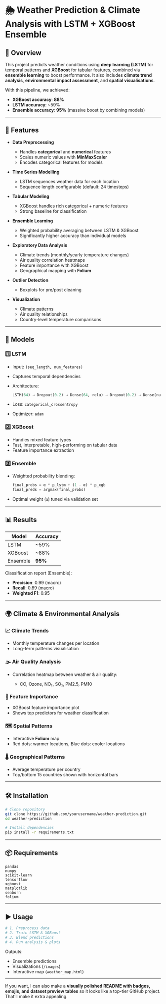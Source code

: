 # 🌦 Weather Prediction & Climate Analysis with LSTM + XGBoost Ensemble

## 📌 Overview

This project predicts weather conditions using **deep learning (LSTM)** for temporal patterns and **XGBoost** for tabular features, combined via **ensemble learning** to boost performance.
It also includes **climate trend analysis**, **environmental impact assessment**, and **spatial visualisations**.

With this pipeline, we achieved:
* **XGBoost accuracy**: **88%**
* **LSTM accuracy**: \~59%
* **Ensemble accuracy**: **95%** (massive boost by combining models)

---

## 🚀 Features

* **Data Preprocessing**

  * Handles **categorical** and **numerical** features
  * Scales numeric values with **MinMaxScaler**
  * Encodes categorical features for models
* **Time Series Modelling**

  * LSTM sequences weather data for each location
  * Sequence length configurable (default: 24 timesteps)
* **Tabular Modeling**

  * XGBoost handles rich categorical + numeric features
  * Strong baseline for classification
* **Ensemble Learning**

  * Weighted probability averaging between LSTM & XGBoost
  * Significantly higher accuracy than individual models
* **Exploratory Data Analysis**

  * Climate trends (monthly/yearly temperature changes)
  * Air quality correlation heatmaps
  * Feature importance with XGBoost
  * Geographical mapping with **Folium**
* **Outlier Detection**

  * Boxplots for pre/post cleaning
* **Visualization**

  * Climate patterns
  * Air quality relationships
  * Country-level temperature comparisons

---

## 🧠 Models

### 1️⃣ **LSTM**

* Input: `(seq_length, num_features)`
* Captures temporal dependencies
* Architecture:

  ```python
  LSTM(64) → Dropout(0.2) → Dense(64, relu) → Dropout(0.2) → Dense(num_classes, softmax)
  ```
* Loss: `categorical_crossentropy`
* Optimizer: `adam`

### 2️⃣ **XGBoost**

* Handles mixed feature types
* Fast, interpretable, high-performing on tabular data
* Feature importance extraction

### 3️⃣ **Ensemble**

* Weighted probability blending:

  ```python
  final_probs = α * p_lstm + (1 - α) * p_xgb
  final_preds = argmax(final_probs)
  ```
* Optimal weight (`α`) tuned via validation set

---

## 📊 Results

| Model    | Accuracy |
| -------- | -------- |
| LSTM     | \~59%    |
| XGBoost  | \~88%    |
| Ensemble | **95%**  |

Classification report (Ensemble):

* **Precision**: 0.99 (macro)
* **Recall**: 0.89 (macro)
* **Weighted F1**: 0.95

---

## 🌍 Climate & Environmental Analysis

### 📈 Climate Trends

* Monthly temperature changes per location
* Long-term patterns visualisation

### 🌫 Air Quality Analysis

* Correlation heatmap between weather & air quality:

  * CO, Ozone, NO₂, SO₂, PM2.5, PM10

### 📌 Feature Importance

* XGBoost feature importance plot
* Shows top predictors for weather classification

### 🗺 Spatial Patterns

* Interactive **Folium** map
* Red dots: warmer locations, Blue dots: cooler locations

### 🌡 Geographical Patterns

* Average temperature per country
* Top/bottom 15 countries shown with horizontal bars

---

## 🛠 Installation

```bash
# Clone repository
git clone https://github.com/yourusername/weather-prediction.git
cd weather-prediction

# Install dependencies
pip install -r requirements.txt
```

---

## 📦 Requirements

```
pandas
numpy
scikit-learn
tensorflow
xgboost
matplotlib
seaborn
folium
```

---

## ▶️ Usage

```python
# 1. Preprocess data
# 2. Train LSTM & XGBoost
# 3. Blend predictions
# 4. Run analysis & plots
```

Outputs:

* Ensemble predictions
* Visualizations (`/images`)
* Interactive map (`weather_map.html`)

---

If you want, I can also make a **visually polished README with badges, emojis, and dataset preview tables** so it looks like a top-tier GitHub project. That’ll make it extra appealing.
